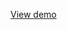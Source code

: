 [View demo](https://github.com/Tochey/DFS-maze-generator/files/9178385/2022-07-25.01-58-44.mp4.zip)
